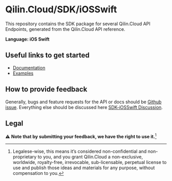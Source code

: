 # Qilin.Cloud/SDK/iOSSwift

This repository contains the SDK package for several Qilin.Cloud API Endpoints, generated from the Qilin.Cloud API reference.

**Language: iOS Swift**

## Useful links to get started

* [Documentation](https://documentation.api.qilin.cloud/sdk/iOSSwift)
* [Examples](https://documentation.api.qilin.cloud/sdk/iOSSwift/Examples)

## How to provide feedback

Generally, bugs and feature requests for the API or docs should be [Github issue](https://github.com/QilinCloud/SDK-iOSSwift/issues/new). Everything else should be discussed here [SDK-iOSSwift Discussion](https://github.com/QilinCloud/SDK-iOSSwift/discussions).

## Legal

:warning: **Note that by submitting your feedback, we have the right to use it.**[^1]

[^1]:Legalese-wise, this means it’s considered non-confidential and non-proprietary to you, and you grant Qilin.Cloud a non-exclusive, worldwide, royalty-free, irrevocable, sub-licensable, perpetual license to use and publish those ideas and materials for any purpose, without compensation to you. 
